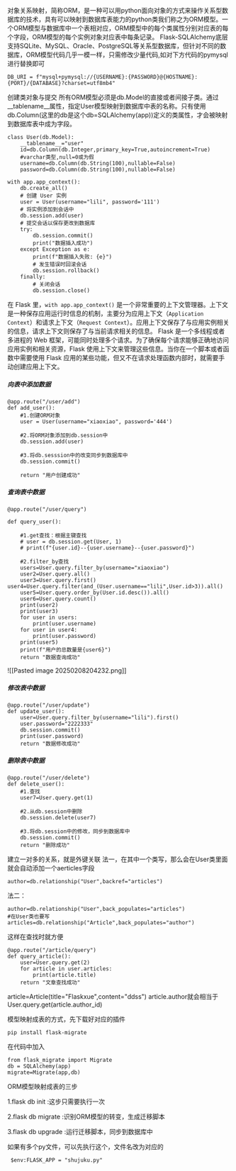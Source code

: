 对象关系映射，简称ORM，是一种可以用python面向对象的方式来操作关系型数据库的技术，具有可以映射到数据库表能力的python类我们称之为ORM模型。一个ORM模型与数据库中一个表相对应，ORM模型中的每个类属性分别对应表的每个字段，ORM模型的每个实例对象对应表中每条记录。
Flask-SQLAlchemy底层支持SQLite、MySQL、Oracle、PostgreSQL等关系型数据库，但针对不同的数据库，ORM模型代码几乎一模一样，只需修改少量代码,如对下方代码的pymysql进行替换即可
```
DB_URI = f"mysql+pymysql://{USERNAME}:{PASSWORD}@{HOSTNAME}:{PORT}/{DATABASE}?charset=utf8mb4"
```

创建类对象与提交
所有ORM模型必须是db.Model的直接或者间接子类。通过__tablename__属性，指定User模型映射到数据库中表的名称。只有使用db.Column(这里的db是这个db=SQLAlchemy(app))定义的类属性，才会被映射到数据库表中成为字段。
```
class User(db.Model):
    __tablename__="user"
    id=db.Column(db.Integer,primary_key=True,autoincrement=True)
    #varchar类型,null=0或为假
    username=db.Column(db.String(100),nullable=False)
    password=db.Column(db.String(100),nullable=False)

with app.app_context():
    db.create_all()
    # 创建 User 实例
    user = User(username="lili", password='111')
    # 将实例添加到会话中
    db.session.add(user)
    # 提交会话以保存更改到数据库
    try:
        db.session.commit()
        print("数据插入成功")
    except Exception as e:
        print(f"数据插入失败: {e}")
        # 发生错误时回滚会话
        db.session.rollback()
    finally:
        # 关闭会话
        db.session.close()
```

在 Flask 里，`with app.app_context()` 是一个非常重要的上下文管理器。上下文是一种保存应用运行时信息的机制，主要分为应用上下文（`Application Context`）和请求上下文（`Request Context`）。应用上下文保存了与应用实例相关的信息，请求上下文则保存了与当前请求相关的信息。
Flask 是一个多线程或者多进程的 Web 框架，可能同时处理多个请求。为了确保每个请求能够正确地访问应用实例和相关资源，Flask 使用上下文来管理这些信息。当你在一个脚本或者函数中需要使用 Flask 应用的某些功能，但又不在请求处理函数内部时，就需要手动创建应用上下文。

##### 向表中添加数据
```
@app.route("/user/add")
def add_user():
    #1.创建ORM对象
    user = User(username="xiaoxiao", password='444')

    #2.将ORM对象添加到db.session中
    db.session.add(user)

    #3.将db.sesssion中的改变同步到数据库中
    db.session.commit()

    return "用户创建成功"
```

##### 查询表中数据
```
@app.route("/user/query")

def query_user():

    #1.get查找：根据主键查找
    # user = db.session.get(User, 1)
    # print(f"{user.id}--{user.username}--{user.password}")

    #2.filter_by查找
    users=User.query.filter_by(username="xiaoxiao")
    user2=User.query.all()
    user3=User.query.first()        user4=User.query.filter(and_(User.username=="lili",User.id>3)).all()
    user5=User.query.order_by(User.id.desc()).all()
    user6=User.query.count()
    print(user2)
    print(user3)
    for user in users:
        print(user.username)
    for user in user4:
        print(user.password)
    print(user5)
    print(f"用户的总数量是{user6}")
    return "数据查询成功"
```
![[Pasted image 20250208204232.png]]

##### 修改表中数据
```
@app.route("/user/update")
def update_user():
    user=User.query.filter_by(username="lili").first()
    user.password="2222333"
    db.session.commit()
    print(user.password)
    return "数据修改成功"
```

##### 删除表中数据
```
@app.route("/user/delete")
def delete_user():
    #1.查找
    user7=User.query.get(1)

    #2.从db.session中删除
    db.session.delete(user7)

    #3.将db.session中的修改，同步到数据库中
    db.session.commit()
    return "删除成功"
```

建立一对多的关系，就是外键关联
法一，在其中一个类写，那么会在User类里面就会自动添加一个aerticles字段
```
author=db.relationship("User",backref="articles")
```
法二：
```
author=db.relationship("User",back_populates="articles")
#在User类也要写
articles=db.relationship("Article",back_populates="author")
```
这样在查找时就方便
```
@app.route("/article/query")
def query_article():
    user=User.query.get(2)
    for article in user.articles:
        print(article.title)
    return "文章查找成功"
```
article=Article(title="Flaskxue",content="ddss")
article.author就会相当于User.query.get(article.author_id)

模型映射成表的方式，先下载好对应的插件
```
pip install flask-migrate
```
在代码中加入
```
from flask_migrate import Migrate
db = SQLAlchemy(app)
migrate=Migrate(app,db)
```
ORM模型映射成表的三步

1.flask db init :这步只需要执行一次

2.flask db migrate :识别ORM模型的转变，生成迁移脚本

3.flask db upgrade :运行迁移脚本，同步到数据库中

如果有多个py文件，可以先执行这个，文件名改为对应的
```
 $env:FLASK_APP = "shujuku.py"
```